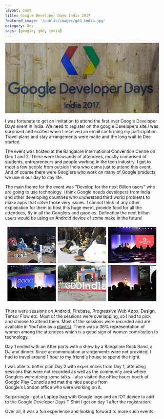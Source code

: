 ```yaml
---
layout: post
title: Google Developer Days India 2017
featured_image: '/public/images/gdd_india.jpg'
category: Dev
tags: [google, gdd, india]
---
```

![GDD India 2017](/public/images/gdd_india.jpg)

I was fortunate to get an invitation to attend the first ever Google Developer Days event in India. We need to register on the google Developers site.I was surprised and excited when I received an email confirming my participation. Travel plans and stay arrangements were made and the long wait to Dec started.
<!-- more -->
The event was hosted at the Bangalore International Convention Centre on Dec 1 and 2. There were thousands of attendees, mostly comprised of students, entrepreneurs and people working in the tech industry. I got to meet a few people from outside India who came just to attend this event. And of course there were Googlers who work on many of Google products we use in our day to day life.

The main theme for the event was "Develop for the next Billion users" who are going to use technology. I think Google needs
developers from India and other developing countries who understand third world problems to make apps that solve those very issues. I cannot think  of any other explanation for them to host this huge event, provide food for all the attendees, fly in all the Googlers and goodies. Definetley the next billion users would be using an Android device of some make in the future!

![Views from GDD India 2017](/public/images/gdd_collage.jpg)

There were sessions on Android, Firebase, Progressive Web Apps, Design, Tensor Flow etc. Most of the sessions were overlapping, so I had
to pick and choose to attend them. Most of the sessions were recorded and are available in YouTube as a [playlist](https://www.youtube.com/playlist?list=PLlyCyjh2pUe_Xyqy9K6sBxwr0L8QaU7dq).
There was a 36% representation of women among the attendees which is a good sign of women contribution to technology.

Day 1 ended with an After party with a show by a Bangalore Rock Band, a DJ and dinner. Since accommodation arrangements were not provided,
I had to travel around 1 hour to my friend's house to spend the night.

I was able to better plan Day 2 with experiences from Day 1, attending sessions that were not recorded as well as the community area
where Googlers were doing some talks. I also visited the office hours booth of Google Play Console and met the nice people from  
Google's London office who were working on it.

Surprisingly I got a Laptop bag with Google logo and an IOT device to add to the Google Developer Days T Shirt I got on day 1 after the registration.

Over all, it was a fun experience and looking forward to more such events.
